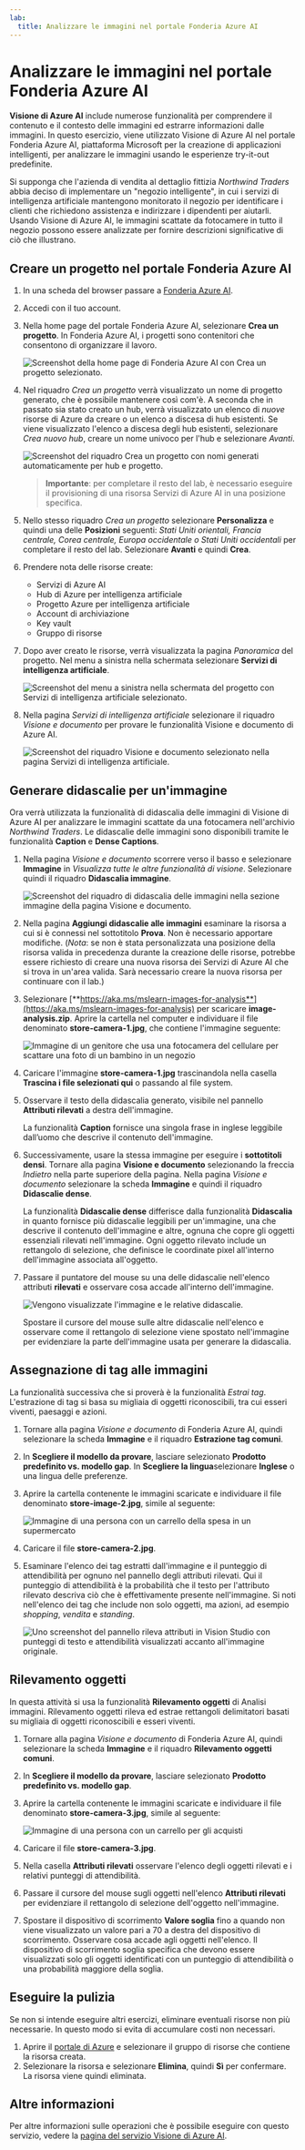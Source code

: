 ```yaml
---
lab:
  title: Analizzare le immagini nel portale Fonderia Azure AI
---
```


# Analizzare le immagini nel portale Fonderia Azure AI

**Visione di Azure AI** include numerose funzionalità per comprendere il contenuto e il contesto delle immagini ed estrarre informazioni dalle immagini. In questo esercizio, viene utilizzato Visione di Azure AI nel portale Fonderia Azure AI, piattaforma Microsoft per la creazione di applicazioni intelligenti, per analizzare le immagini usando le esperienze try-it-out predefinite. 

Si supponga che l'azienda di vendita al dettaglio fittizia *Northwind Traders* abbia deciso di implementare un "negozio intelligente", in cui i servizi di intelligenza artificiale mantengono monitorato il negozio per identificare i clienti che richiedono assistenza e indirizzare i dipendenti per aiutarli. Usando Visione di Azure AI, le immagini scattate da fotocamere in tutto il negozio possono essere analizzate per fornire descrizioni significative di ciò che illustrano.

## Creare un progetto nel portale Fonderia Azure AI

1. In una scheda del browser passare a [Fonderia Azure AI](https://ai.azure.com?azure-portal=true).

1. Accedi con il tuo account. 

1. Nella home page del portale Fonderia Azure AI, selezionare **Crea un progetto**. In Fonderia Azure AI, i progetti sono contenitori che consentono di organizzare il lavoro.  

    ![Screenshot della home page di Fonderia Azure AI con Crea un progetto selezionato.](./media/azure-ai-foundry-home-page.png)

1. Nel riquadro *Crea un progetto* verrà visualizzato un nome di progetto generato, che è possibile mantenere così com'è. A seconda che in passato sia stato creato un hub, verrà visualizzato un elenco di *nuove* risorse di Azure da creare o un elenco a discesa di hub esistenti. Se viene visualizzato l'elenco a discesa degli hub esistenti, selezionare *Crea nuovo hub*, creare un nome univoco per l'hub e selezionare *Avanti*.  
 
    ![Screenshot del riquadro Crea un progetto con nomi generati automaticamente per hub e progetto.](./media/azure-ai-foundry-create-project.png)

    > **Importante**: per completare il resto del lab, è necessario eseguire il provisioning di una risorsa Servizi di Azure AI in una posizione specifica.

1. Nello stesso riquadro *Crea un progetto* selezionare **Personalizza** e quindi una delle **Posizioni** seguenti: *Stati Uniti orientali, Francia centrale, Corea centrale, Europa occidentale o Stati Uniti occidentali* per completare il resto del lab. Selezionare **Avanti** e quindi **Crea**. 

1. Prendere nota delle risorse create: 
    - Servizi di Azure AI
    - Hub di Azure per intelligenza artificiale
    - Progetto Azure per intelligenza artificiale
    - Account di archiviazione
    - Key vault
    - Gruppo di risorse  
 
1. Dopo aver creato le risorse, verrà visualizzata la pagina *Panoramica* del progetto. Nel menu a sinistra nella schermata selezionare **Servizi di intelligenza artificiale**.
 
    ![Screenshot del menu a sinistra nella schermata del progetto con Servizi di intelligenza artificiale selezionato.](./media/azure-ai-foundry-ai-services.png)  

1. Nella pagina *Servizi di intelligenza artificiale* selezionare il riquadro *Visione e documento* per provare le funzionalità Visione e documento di Azure AI.

    ![Screenshot del riquadro Visione e documento selezionato nella pagina Servizi di intelligenza artificiale.](./media/vision-document-tile.png)

## Generare didascalie per un'immagine

Ora verrà utilizzata la funzionalità di didascalia delle immagini di Visione di Azure AI per analizzare le immagini scattate da una fotocamera nell'archivio *Northwind Traders*. Le didascalie delle immagini sono disponibili tramite le funzionalità **Caption** e **Dense Captions**.

1. Nella pagina *Visione e documento* scorrere verso il basso e selezionare **Immagine** in *Visualizza tutte le altre funzionalità di visione*. Selezionare quindi il riquadro **Didascalia immagine**.

    ![Screenshot del riquadro di didascalia delle immagini nella sezione immagine della pagina Visione e documento.](./media/vision-image-captioning-tile.png)

1. Nella pagina **Aggiungi didascalie alle immagini** esaminare la risorsa a cui si è connessi nel sottotitolo **Prova**. Non è necessario apportare modifiche. (*Nota*: se non è stata personalizzata una posizione della risorsa valida in precedenza durante la creazione delle risorse, potrebbe essere richiesto di creare una nuova risorsa dei Servizi di Azure AI che si trova in un'area valida. Sarà necessario creare la nuova risorsa per continuare con il lab.)  

1. Selezionare [**https://aka.ms/mslearn-images-for-analysis**](https://aka.ms/mslearn-images-for-analysis) per scaricare **image-analysis.zip**. Aprire la cartella nel computer e individuare il file denominato **store-camera-1.jpg**, che contiene l'immagine seguente:

    ![Immagine di un genitore che usa una fotocamera del cellulare per scattare una foto di un bambino in un negozio](./media/analyze-images-vision/store-camera-1.jpg)

1. Caricare l'immagine **store-camera-1.jpg** trascinandola nella casella **Trascina i file selezionati qui** o passando al file system.

1. Osservare il testo della didascalia generato, visibile nel pannello **Attributi rilevati** a destra dell'immagine.

    La funzionalità **Caption** fornisce una singola frase in inglese leggibile dall’uomo che descrive il contenuto dell'immagine.

1. Successivamente, usare la stessa immagine per eseguire i **sottotitoli densi**. Tornare alla pagina **Visione e documento** selezionando la freccia *Indietro* nella parte superiore della pagina. Nella pagina *Visione e documento* selezionare la scheda **Immagine** e quindi il riquadro **Didascalie dense**.

    La funzionalità **Didascalie dense** differisce dalla funzionalità **Didascalia** in quanto fornisce più didascalie leggibili per un'immagine, una che descrive il contenuto dell'immagine e altre, ognuna che copre gli oggetti essenziali rilevati nell'immagine. Ogni oggetto rilevato include un rettangolo di selezione, che definisce le coordinate pixel all'interno dell'immagine associata all'oggetto.

1. Passare il puntatore del mouse su una delle didascalie nell'elenco attributi **rilevati** e osservare cosa accade all'interno dell'immagine.

    ![Vengono visualizzate l'immagine e le relative didascalie.](./media/analyze-images-vision/dense-captioning.png)

    Spostare il cursore del mouse sulle altre didascalie nell'elenco e osservare come il rettangolo di selezione viene spostato nell'immagine per evidenziare la parte dell'immagine usata per generare la didascalia.

## Assegnazione di tag alle immagini 

La funzionalità successiva che si proverà è la funzionalità *Estrai tag*. L'estrazione di tag si basa su migliaia di oggetti riconoscibili, tra cui esseri viventi, paesaggi e azioni.

1. Tornare alla pagina *Visione e documento* di Fonderia Azure AI, quindi selezionare la scheda **Immagine** e il riquadro **Estrazione tag comuni**.

2. In **Scegliere il modello da provare**, lasciare selezionato **Prodotto predefinito vs. modello gap**. In **Scegliere la lingua**selezionare **Inglese** o una lingua delle preferenze.

3. Aprire la cartella contenente le immagini scaricate e individuare il file denominato **store-image-2.jpg**, simile al seguente:

    ![Immagine di una persona con un carrello della spesa in un supermercato](./media/analyze-images-vision/store-camera-2.jpg)

4. Caricare il file **store-camera-2.jpg**.

5. Esaminare l'elenco dei tag estratti dall'immagine e il punteggio di attendibilità per ognuno nel pannello degli attributi rilevati. Qui il punteggio di attendibilità è la probabilità che il testo per l'attributo rilevato descriva ciò che è effettivamente presente nell'immagine. Si noti nell'elenco dei tag che include non solo oggetti, ma azioni, ad esempio *shopping*, *vendita* e *standing*.

    ![Uno screenshot del pannello rileva attributi in Vision Studio con punteggi di testo e attendibilità visualizzati accanto all'immagine originale.](./media/analyze-images-vision/detect-attributes.png)

## Rilevamento oggetti

In questa attività si usa la funzionalità **Rilevamento oggetti** di Analisi immagini. Rilevamento oggetti rileva ed estrae rettangoli delimitatori basati su migliaia di oggetti riconoscibili e esseri viventi.

1. Tornare alla pagina *Visione e documento* di Fonderia Azure AI, quindi selezionare la scheda **Immagine** e il riquadro **Rilevamento oggetti comuni**.

1. In **Scegliere il modello da provare**, lasciare selezionato **Prodotto predefinito vs. modello gap**.

1. Aprire la cartella contenente le immagini scaricate e individuare il file denominato **store-camera-3.jpg**, simile al seguente:

    ![Immagine di una persona con un carrello per gli acquisti](./media/analyze-images-vision/store-camera-3.jpg)

1. Caricare il file **store-camera-3.jpg**.

1. Nella casella **Attributi rilevati** osservare l'elenco degli oggetti rilevati e i relativi punteggi di attendibilità.

1. Passare il cursore del mouse sugli oggetti nell'elenco **Attributi rilevati** per evidenziare il rettangolo di selezione dell'oggetto nell'immagine.

1. Spostare il dispositivo di scorrimento **Valore soglia** fino a quando non viene visualizzato un valore pari a 70 a destra del dispositivo di scorrimento. Osservare cosa accade agli oggetti nell'elenco. Il dispositivo di scorrimento soglia specifica che devono essere visualizzati solo gli oggetti identificati con un punteggio di attendibilità o una probabilità maggiore della soglia.

## Eseguire la pulizia

Se non si intende eseguire altri esercizi, eliminare eventuali risorse non più necessarie. In questo modo si evita di accumulare costi non necessari.

1.  Aprire il [portale di Azure]( https://portal.azure.com) e selezionare il gruppo di risorse che contiene la risorsa creata. 
1.  Selezionare la risorsa e selezionare **Elimina**, quindi **Sì** per confermare. La risorsa viene quindi eliminata.

## Altre informazioni

Per altre informazioni sulle operazioni che è possibile eseguire con questo servizio, vedere la [pagina del servizio Visione di Azure AI](https://learn.microsoft.com/azure/ai-services/computer-vision/overview).
